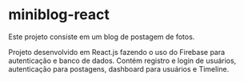 # miniblog-react

Este projeto consiste em um blog de postagem de fotos.

Projeto desenvolvido em React.js fazendo o uso do Firebase para autenticação e banco de dados. 
Contém registro e login de usuários, autenticação para postagens, dashboard para usuários e Timeline.

